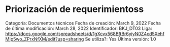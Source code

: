 # Priorización de requerimientoss

Categoría: Documentos técnicos
Fecha de creación: March 9, 2022
Fecha de última modificación: March 28, 2022
Identificador: BKJ_DT03
Liga: https://docs.google.com/spreadsheets/d/1gXcvx568BftBr6yiyN0Z4cd5XehfMIp5wo_ZPrxNfXM/edit?usp=sharing
Se utiliza?: Yes
Última versión: 1.0